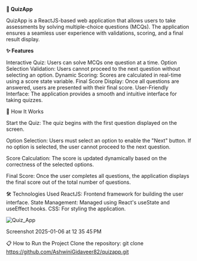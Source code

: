 **🎯 QuizApp**

QuizApp is a ReactJS-based web application that allows users to take assessments by solving multiple-choice questions (MCQs). The application ensures a seamless user experience with validations, scoring, and a final result display.

**✨ Features**

Interactive Quiz: Users can solve MCQs one question at a time.
Option Selection Validation: Users cannot proceed to the next question without selecting an option.
Dynamic Scoring: Scores are calculated in real-time using a score state variable.
Final Score Display: Once all questions are answered, users are presented with their final score.
User-Friendly Interface: The application provides a smooth and intuitive interface for taking quizzes.

🚀 How It Works

Start the Quiz:
The quiz begins with the first question displayed on the screen.

Option Selection:
Users must select an option to enable the "Next" button.
If no option is selected, the user cannot proceed to the next question.

Score Calculation:
The score is updated dynamically based on the correctness of the selected options.

Final Score:
Once the user completes all questions, the application displays the final score out of the total number of questions.

🛠️ Technologies Used
ReactJS: Frontend framework for building the user interface.
State Management: Managed using React's useState and useEffect hooks.
CSS: For styling the application.

![Quiz_App](https://github.com/user-attachments/assets/1950c542-e7ea-4781-903f-b09b1250270a)

Screenshot 2025-01-06 at 12 35 45 PM

📋 How to Run the Project
Clone the repository:
git clone https://github.com/AshwiniGidaveer82/quizapp.git
